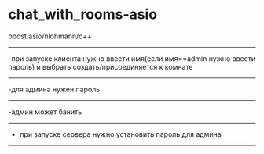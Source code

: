 # chat_with_rooms-asio
boost.asio/nlohmann/c++

**********************
-при запуске клиента нужно ввести имя(если имя==admin нужно ввести пароль) и выбрать создать/присоединяется к комнате
**********************

-для админа нужен пароль

******************

-админ может банить 

******************

- при запуске сервера нужно установить пароль для админа

******************
